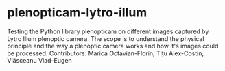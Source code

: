 # plenopticam-lytro-illum
Testing the Python library plenopticam on different images captured by Lytro Illum plenoptic camera. The scope is to understand the physical principle and the way a plenoptic camera works and how it's images could be processed.
Contributors: Marica Octavian-Florin, Tițu Alex-Costin, Vlăsceanu Vlad-Eugen

